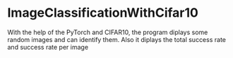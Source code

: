 # ImageClassificationWithCifar10
With the help of the PyTorch and CIFAR10, the program diplays some random images and can identify them. Also it diplays the total success rate and success rate per image
